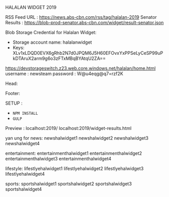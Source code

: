 HALALAN WIDGET 2019

RSS Feed URL : https://news.abs-cbn.com/rss/tag/halalan-2019
Senator Results : https://blob-prod-senator.abs-cbn.com/widget/result-senator.json

Blob Storage Credential for Halalan Widget:
- Storage account name: halalanwidget
- Keys: XLv1xLDQD0EVX6gRhb2N7d0JPQM6J5H60EFOvxYxPPSeLyCeSP99uPkDTAruX2arm9g6o3zFTxMBqBYAtqU2ZA==

https://devstorageswitch.z23.web.core.windows.net/halalan/home.html
    username : newsteam
    password : W@u4eqg@q7=rzf2K



<!-- SET THIS PER SITE FOR THE ON/OFF OF WIDGET -->
Head:
<link rel="stylesheet" type="text/css" href="https://assets.abs-cbn.com/universalnav/staging-uninav-v4.2.0.css">
Footer:
<script src="//assets.abs-cbn.com/universalnav/staging-uninav-v4.2.0.js"></script>


SETUP : 
 - `NPM INSTALL`
 - `GULP`

Preview : 
    localhost:2019/
    localhost:2019/widget-results.html


 yan ung for news:
    newshalwidget1
    newshalwidget2
    newshalwidget3
    newshalwidget4


 entertainment:
    entertainmenthalwidget1
    entertainmenthalwidget2
    entertainmenthalwidget3
    entertainmenthalwidget4

lifestyle: 
    lifestlyehalwidget1
    lifestlyehalwidget2
    lifestlyehalwidget3
    lifestlyehalwidget4
    
sports:
    sportshalwidget1
    sportshalwidget2
    sportshalwidget3
    sportshalwidget4
    